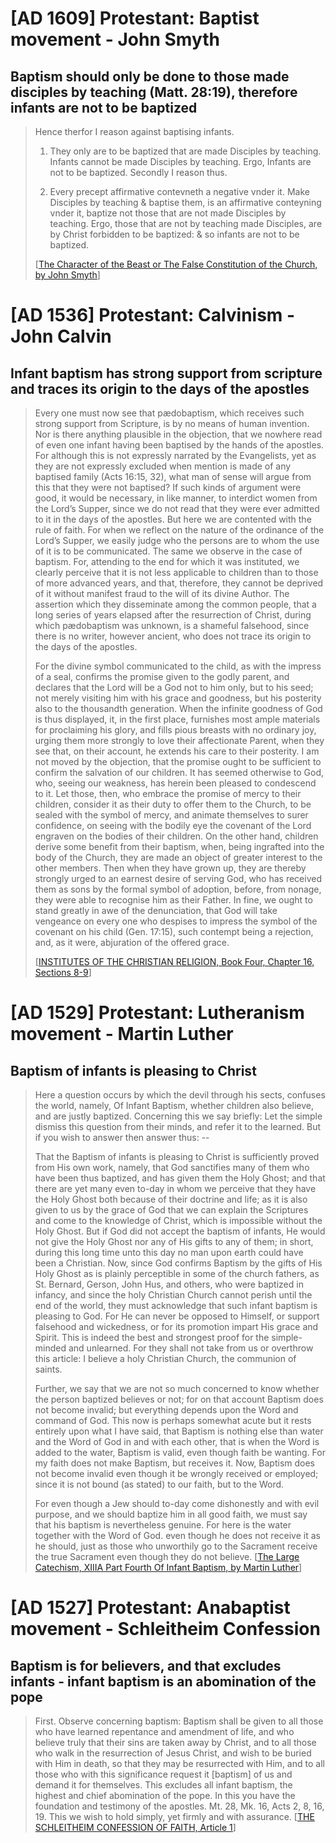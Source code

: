

<h1>[AD 1609] Protestant: Baptist movement - John Smyth</h1>
<h2>Baptism should only be done to those made disciples by teaching (Matt. 28:19), therefore infants are not to be baptized</h2>

<blockquote>
Hence therfor I reason against baptising infants.

1. They only are to be baptized that are made Disciples by teaching.
Infants cannot be made Disciples by teaching.
Ergo, Infants are not to be baptized. Secondly I reason thus.

2. Every precept affirmative contevneth a negative vnder it.
Make Disciples by teaching & baptise them, is an affirmative conteyning vnder it, baptize not those that are not made Disciples by teaching.
Ergo, those that are not by teaching made Disciples, are by Christ forbidden to be baptized: & so infants are not to be baptized.

[<a href='https://quod.lib.umich.edu/e/eebo2/A12552.0001.001/1:4.14?rgn=div2;view=fulltext' target='_blank'>The Character of the Beast or The False Constitution of the Church, by John Smyth</a>]
</blockquote>




<h1>[AD 1536] Protestant: Calvinism - John Calvin</h1>
<h2>Infant baptism has strong support from scripture and traces its origin to the days of the apostles</h2>

<blockquote>
Every one must now see that pædobaptism, which receives such strong support from Scripture, is by no means of human invention. Nor is there anything plausible in the objection, that we nowhere read of even one infant having been baptised by the hands of the apostles. For although this is not expressly narrated by the Evangelists, yet as they are not expressly excluded when mention is made of any baptised family (Acts 16:15, 32), what man of sense will argue from this that they were not baptised? If such kinds of argument were good, it would be necessary, in like manner, to interdict women from the Lord’s Supper, since we do not read that they were ever admitted to it in the days of the apostles. But here we are contented with the rule of faith. For when we reflect on the nature of the ordinance of the Lord’s Supper, we easily judge who the persons are to whom the use of it is to be communicated. The same we observe in the case of baptism. For, attending to the end for which it was instituted, we clearly perceive that it is not less applicable to children than to those of more advanced years, and that, therefore, they cannot be deprived of it without manifest fraud to the will of its divine Author. The assertion which they disseminate among the common people, that a long series of years elapsed after the resurrection of Christ, during which pædobaptism was unknown, is a shameful falsehood, since there is no writer, however ancient, who does not trace its origin to the days of the apostles.

For the divine symbol communicated to the child, as with the impress of a seal, confirms the promise given to the godly parent, and declares that the Lord will be a God not to him only, but to his seed; not merely visiting him with his grace and goodness, but his posterity also to the thousandth generation. When the infinite goodness of God is thus displayed, it, in the first place, furnishes most ample materials for proclaiming his glory, and fills pious breasts with no ordinary joy, urging them more strongly to love their affectionate Parent, when they see that, on their account, he extends his care to their posterity. I am not moved by the objection, that the promise ought to be sufficient to confirm the salvation of our children. It has seemed otherwise to God, who, seeing our weakness, has herein been pleased to condescend to it. Let those, then, who embrace the promise of mercy to their children, consider it as their duty to offer them to the Church, to be sealed with the symbol of mercy, and animate themselves to surer confidence, on seeing with the bodily eye the covenant of the Lord engraven on the bodies of their children. On the other hand, children derive some benefit from their baptism, when, being ingrafted into the body of the Church, they are made an object of greater interest to the other members. Then when they have grown up, they are thereby strongly urged to an earnest desire of serving God, who has received them as sons by the formal symbol of adoption, before, from nonage, they were able to recognise him as their Father. In fine, we ought to stand greatly in awe of the denunciation, that God will take vengeance on every one who despises to impress the symbol of the covenant on his child (Gen. 17:15), such contempt being a rejection, and, as it were, abjuration of the offered grace.

[<a href='https://www.ccel.org/ccel/calvin/institutes.vi.xvii.html' target='_blank'>INSTITUTES OF THE CHRISTIAN RELIGION, Book Four, Chapter 16, Sections 8-9</a>]
</blockquote>



<h1>[AD 1529] Protestant: Lutheranism movement - Martin Luther</h1>
<h2>Baptism of infants is pleasing to Christ</h2>

<blockquote>
Here a question occurs by which the devil through his sects, confuses the world, namely, Of Infant Baptism, whether children also believe, and are justly baptized. Concerning this we say briefly: Let the simple dismiss this question from their minds, and refer it to the learned. But if you wish to answer then answer thus: --

That the Baptism of infants is pleasing to Christ is sufficiently proved from His own work, namely, that God sanctifies many of them who have been thus baptized, and has given them the Holy Ghost; and that there are yet many even to-day in whom we perceive that they have the Holy Ghost both because of their doctrine and life; as it is also given to us by the grace of God that we can explain the Scriptures and come to the knowledge of Christ, which is impossible without the Holy Ghost. But if God did not accept the baptism of infants, He would not give the Holy Ghost nor any of His gifts to any of them; in short, during this long time unto this day no man upon earth could have been a Christian. Now, since God confirms Baptism by the gifts of His Holy Ghost as is plainly perceptible in some of the church fathers, as St. Bernard, Gerson, John Hus, and others, who were baptized in infancy, and since the holy Christian Church cannot perish until the end of the world, they must acknowledge that such infant baptism is pleasing to God. For He can never be opposed to Himself, or support falsehood and wickedness, or for its promotion impart His grace and Spirit. This is indeed the best and strongest proof for the simple-minded and unlearned. For they shall not take from us or overthrow this article: I believe a holy Christian Church, the communion of saints.

Further, we say that we are not so much concerned to know whether the person baptized believes or not; for on that account Baptism does not become invalid; but everything depends upon the Word and command of God. This now is perhaps somewhat acute but it rests entirely upon what I have said, that Baptism is nothing else than water and the Word of God in and with each other, that is when the Word is added to the water, Baptism is valid, even though faith be wanting. For my faith does not make Baptism, but receives it. Now, Baptism does not become invalid even though it be wrongly received or employed; since it is not bound (as stated) to our faith, but to the Word.

For even though a Jew should to-day come dishonestly and with evil purpose, and we should baptize him in all good faith, we must say that his baptism is nevertheless genuine. For here is the water together with the Word of God. even though he does not receive it as he should, just as those who unworthily go to the Sacrament receive the true Sacrament even though they do not believe.
[<a href='https://www.projectwittenberg.org/pub/resources/text/wittenberg/luther/catechism/web/cat-13a.html' target='_blank'>The Large Catechism, XIIIA Part Fourth Of Infant Baptism, by Martin Luther</a>]
</blockquote>




<h1>[AD 1527] Protestant: Anabaptist movement - Schleitheim Confession</h1>
<h2>Baptism is for believers, and that excludes infants - infant baptism is an abomination of the pope</h2>

<blockquote>
First. Observe concerning baptism: Baptism shall be given to all those who have learned repentance and amendment of life, and who believe truly that their sins are taken away by Christ, and to all those who walk in the resurrection of Jesus Christ, and wish to be buried with Him in death, so that they may be resurrected with Him, and to all those who with this significance request it [baptism] of us and demand it for themselves. This excludes all infant baptism, the highest and chief abomination of the pope. In this you have the foundation and testimony of the apostles. Mt. 28, Mk. 16, Acts 2, 8, 16, 19. This we wish to hold simply, yet firmly and with assurance. [<a href='https://courses.washington.edu/hist112/SCHLEITHEIM%20CONFESSION%20OF%20FAITH.htm' target='_blank'>THE SCHLEITHEIM CONFESSION OF FAITH, Article 1</a>]
</blockquote>


